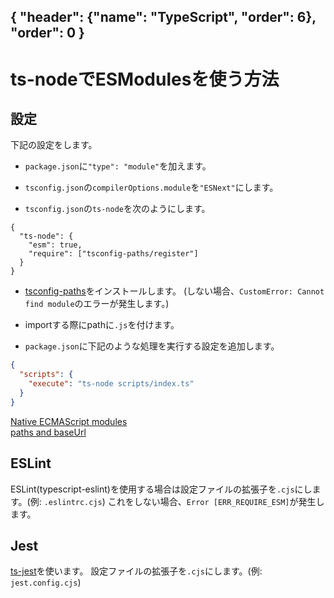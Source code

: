 { "header": {"name": "TypeScript", "order": 6}, "order": 0 }
---
# ts-nodeでESModulesを使う方法

## 設定

下記の設定をします。

* `package.json`に`"type": "module"`を加えます。

* `tsconfig.json`の`compilerOptions.module`を`"ESNext"`にします。

* `tsconfig.json`の`ts-node`を次のようにします。
```
{
  "ts-node": {
    "esm": true,
    "require": ["tsconfig-paths/register"]
  }
}
```

* [tsconfig-paths](https://github.com/dividab/tsconfig-paths)をインストールします。
(しない場合、`CustomError: Cannot find module`のエラーが発生します。)

* importする際にpathに`.js`を付けます。

* `package.json`に下記のような処理を実行する設定を追加します。

```json
{
  "scripts": {
    "execute": "ts-node scripts/index.ts"
  }
}
```

[Native ECMAScript modules](https://typestrong.org/ts-node/docs/imports#native-ecmascript-modules)  
[paths and baseUrl](https://typestrong.org/ts-node/docs/paths/)

## ESLint

ESLint(typescript-eslint)を使用する場合は設定ファイルの拡張子を`.cjs`にします。(例: `.eslintrc.cjs`)
これをしない場合、`Error [ERR_REQUIRE_ESM]`が発生します。

## Jest

[ts-jest](https://kulshekhar.github.io/ts-jest/docs/guides/esm-support#manual-configuration)を使います。
設定ファイルの拡張子を`.cjs`にします。(例: `jest.config.cjs`)